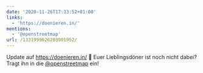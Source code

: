 ```yaml
---
date: '2020-11-26T17:33:52+01:00'
links:
  - 'https://doenieren.in/'
mentions:
  - '@openstreetmap'
url: /1331999626203901952/
---
```

Update auf https://doenieren.in/ 🚀 Euer Lieblingsdöner ist noch nicht dabei? Tragt ihn in die [@openstreetmap](https://twitter.com/@openstreetmap) ein!
